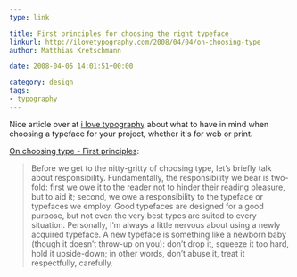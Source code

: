 ```yaml
---
type: link

title: First principles for choosing the right typeface
linkurl: http://ilovetypography.com/2008/04/04/on-choosing-type
author: Matthias Kretschmann

date: 2008-04-05 14:01:51+00:00

category: design
tags:
- typography
---
```


Nice article over at [i love typography](http://ilovetypography.com) about what to have in mind when choosing a typeface for your project, whether it's for web or print.

[On choosing type - First principles](http://ilovetypography.com/2008/04/04/on-choosing-type/trackback/):

> Before we get to the nitty-gritty of choosing type, let’s briefly talk about responsibility. Fundamentally, the responsibility we bear is two-fold: first we owe it to the reader not to hinder their reading pleasure, but to aid it; second, we owe a responsibility to the typeface or typefaces we employ. Good typefaces are designed for a good purpose, but not even the very best types are suited to every situation. Personally, I’m always a little nervous about using a newly acquired typeface. A new typeface is something like a newborn baby (though it doesn’t throw-up on you): don’t drop it, squeeze it too hard, hold it upside-down; in other words, don’t abuse it, treat it respectfully, carefully.
